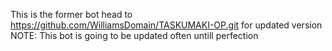 This is the former bot head to https://github.com/WilliamsDomain/TASKUMAKI-OP.git for updated version
NOTE: This bot is going to be updated often untill perfection

